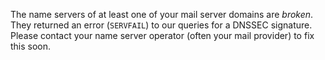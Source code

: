 The name servers of at least one of your mail server domains are *broken*. They returned an error (`SERVFAIL`) to our queries for a DNSSEC signature. Please contact your name server operator (often your mail provider) to fix this soon.
